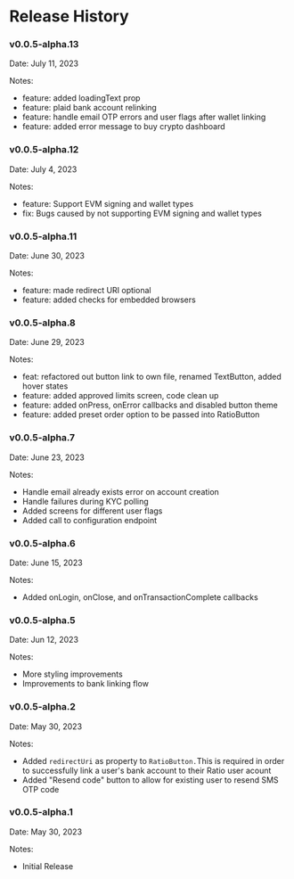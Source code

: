 # Release History

### v0.0.5-alpha.13

Date: July 11, 2023

Notes:

* feature: added loadingText prop&#x20;
* feature: plaid bank account relinking&#x20;
* feature: handle email OTP errors and user flags after wallet linking
* feature: added error message to buy crypto dashboard&#x20;

### v0.0.5-alpha.12

Date: July 4, 2023

Notes:

* feature: Support EVM signing and wallet types
* fix: Bugs caused by not supporting EVM signing and wallet types

### v0.0.5-alpha.11

Date: June 30, 2023

Notes:

* feature: made redirect URI optional
* feature: added checks for embedded browsers

### v0.0.5-alpha.8

Date: June 29, 2023

Notes:

* feat: refactored out button link to own file, renamed TextButton, added hover states&#x20;
* feature: added approved limits screen, code clean up
* feature: added onPress, onError callbacks and disabled button theme
* feature: added preset order option to be passed into RatioButton

### v0.0.5-alpha.7

Date: June 23, 2023

Notes:

* Handle email already exists error on account creation
* Handle failures during KYC polling
* Added screens for different user flags
* Added call to configuration endpoint

### v0.0.5-alpha.6

Date: June 15, 2023

Notes:

* Added onLogin, onClose, and onTransactionComplete callbacks

### v0.0.5-alpha.5

Date: Jun 12, 2023

Notes:

* More styling improvements
* Improvements to bank linking flow

### v0.0.5-alpha.2

Date: May 30, 2023

Notes:

* Added `redirectUri` as property to `RatioButton.`This is required in order to successfully link a user's bank account to their Ratio user acount
* Added "Resend code" button to allow for existing user to resend SMS OTP code

### v0.0.5-alpha.1

Date: May 30, 2023

Notes:

* Initial Release

